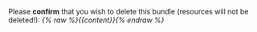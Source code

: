 Please __confirm__ that you wish to delete this bundle (resources will not be deleted!): _{% raw %}{{content}}{% endraw %}_